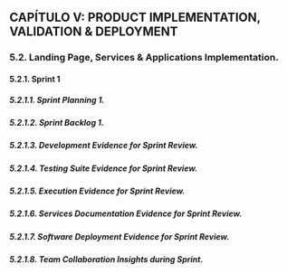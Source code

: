 ## **CAPÍTULO V: PRODUCT IMPLEMENTATION, VALIDATION & DEPLOYMENT**

### **5.2. Landing Page, Services & Applications Implementation.**
#### **5.2.1. Sprint 1**
##### **5.2.1.1. Sprint Planning 1.**
##### **5.2.1.2. Sprint Backlog 1.**
##### **5.2.1.3. Development Evidence for Sprint Review.**
##### **5.2.1.4. Testing Suite Evidence for Sprint Review.**
##### **5.2.1.5. Execution Evidence for Sprint Review.**
##### **5.2.1.6. Services Documentation Evidence for Sprint Review.**
##### **5.2.1.7. Software Deployment Evidence for Sprint Review.**
##### **5.2.1.8. Team Collaboration Insights during Sprint.**
